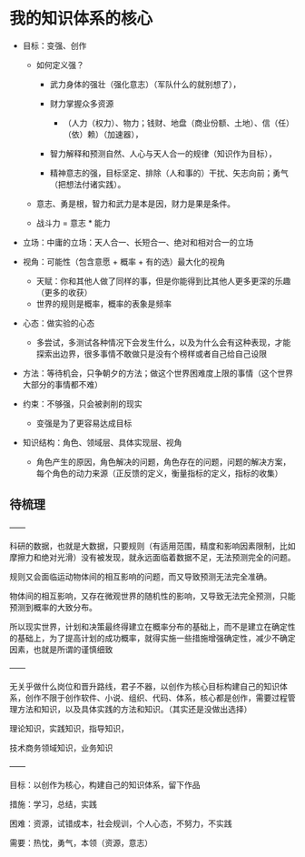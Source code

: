 # 我的知识体系的核心

- 目标：变强、创作
  - 如何定义强？
    - 武力身体的强壮（强化意志）（军队什么的就别想了），

    - 财力掌握众多资源
      - （人力（权力）、物力；钱财、地盘（商业份额、土地）、信（任）（依）赖）（加速器），

    - 智力解释和预测自然、人心与天人合一的规律（知识作为目标），

    - 精神意志的强，目标坚定、排除（人和事的）干扰、矢志向前；勇气（把想法付诸实践）。

  - 意志、勇是根，智力和武力是本是因，财力是果是条件。

  - 战斗力 = 意志 * 能力

- 立场：中庸的立场：天人合一、长短合一、绝对和相对合一的立场

- 视角：可能性（包含意愿 + 概率 + 有的选）最大化的视角
  - 天赋：你和其他人做了同样的事，但是你能得到比其他人更多更深的乐趣（更多的收获）
  - 世界的规则是概率，概率的表象是频率

- 心态：做实验的心态
  - 多尝试，多测试各种情况下会发生什么，以及为什么会有这种表现，才能探索出边界，很多事情不敢做只是没有个榜样或者自己给自己设限

- 方法：等待机会，只争朝夕的方法；做这个世界困难度上限的事情（这个世界大部分的事情都不难）

- 约束：不够强，只会被剥削的现实
  - 变强是为了更容易达成目标

- 知识结构：角色、领域层、具体实现层、视角
  - 角色产生的原因，角色解决的问题，角色存在的问题，问题的解决方案，每个角色的动力来源（正反馈的定义，衡量指标的定义，指标的收集）




## 待梳理

——

科研的数据，也就是大数据，只要规则（有适用范围，精度和影响因素限制，比如摩擦力和绝对光滑）没有被发现，就永远面临着数据不足，无法预测完全的问题。

规则又会面临运动物体间的相互影响的问题，而又导致预测无法完全准确。

物体间的相互影响，又存在微观世界的随机性的影响，又导致无法完全预测，只能预测到概率的大致分布。

所以现实世界，计划和决策最终得建立在概率分布的基础上，而不是建立在确定性的基础上，为了提高计划的成功概率，就得实施一些措施增强确定性，减少不确定因素，也就是所谓的谨慎细致

——

无关乎做什么岗位和晋升路线，君子不器，以创作为核心目标构建自己的知识体系，创作不限于创作软件、小说、组织、代码、体系，核心都是创作，需要过程管理方法和知识，以及具体实践的方法和知识。（其实还是没做出选择）

理论知识，实践知识，指导知识，

技术商务领域知识，业务知识

——

目标：以创作为核心，构建自己的知识体系，留下作品

措施：学习，总结，实践

困难：资源，试错成本，社会规训，个人心态，不努力，不实践

需要：热忱，勇气，本领（资源，意志）